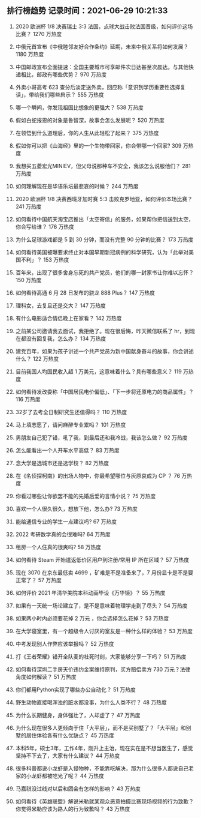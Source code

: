 
## 排行榜趋势 记录时间：2021-06-29 10:21:33
  
  1. 2020 欧洲杯 1/8 决赛瑞士 3:3 法国，点球大战击败法国晋级，如何评价这场比赛？ 1270 万热度
    
  2. 中俄元首宣布《中俄睦邻友好合作条约》延期，未来中俄关系将如何发展？ 1180 万热度
    
  3. 中国邮政宣布全面提速：全国主要城市可享邮件次日达甚至次晨达。与其他快递相比，邮政有哪些优势？ 970 万热度
    
  4. 外卖小哥高考 623 查分后淡定送外卖，回应称「意识到学历重要性选择复读」，带给我们哪些启示？ 555 万热度
    
  5. 哪一个瞬间，你发现祖国比想象的更强大？ 538 万热度
    
  6. 假如白蛇报恩的对象是鲁智深，故事会怎么发展呢？ 520 万热度
    
  7. 在领悟到什么道理后，你的人生从此轻松了起来？ 375 万热度
    
  8. 假如你可以把《山海经》里的一个生物带回家，你会带哪一个回家? 309 万热度
    
  9. 我想买五菱宏光MINIEV，但父母说那种车不安全，我该怎么说服他们？ 281 万热度
    
  10. 如何理解现在是华语乐坛最悲哀的时候？ 244 万热度
    
  11. 2020 欧洲杯 1/8 决赛西班牙加时赛 5:3 击败克罗地亚，如何评价本场比赛？ 241 万热度
    
  12. 如何看待中国航天淘宝店推出「太空寄信」的服务，如果帮你把信送到太空，你会写给谁？ 176 万热度
    
  13. 为什么足球游戏都是 5 到 30 分钟，而没有完整 90 分钟的比赛？ 173 万热度
    
  14. 如何看待美国被曝要求终止对本国早期新冠病例的科学研究，认为「此举对美国不利」？ 153 万热度
    
  15. 百年来，出现了很多舍身忘死的共产党员，他们的哪一封家书让你难以忘怀？ 150 万热度
    
  16. 如何看待高通 6 月 28 日发布的骁龙 888 Plus？ 147 万热度
    
  17. 理科女，去复旦还是交大？ 147 万热度
    
  18. 有什么电影适合情侣晚上在家看？ 142 万热度
    
  19. 之前某公司邀请我去面试，我拒绝了。现在很后悔，昨天微信联系了 hr，到现在都没有回复我，怎么办？ 134 万热度
    
  20. 建党百年，如果为孩子讲述一个共产党员为新中国献身奋斗的故事，你会讲述什么？ 122 万热度
    
  21. 目前我国人均国民收入超 1 万美元，这意味着什么？具有哪些意义？ 119 万热度
    
  22. 如何看待发改委称「中国居民电价偏低」、「下一步将还原电力的商品属性」？ 116 万热度
    
  23. 32岁了去考全日制研究生还值得吗？ 110 万热度
    
  24. 马上填志愿了，请问麻醉专业累吗？ 101 万热度
    
  25. 男朋友自己犯了错，吼了我，到最后还和我冷战，我该怎么做？ 92 万热度
    
  26. 怎么能看出一个人开车水平高低？ 83 万热度
    
  27. 念大学是选城市还是选学校？ 82 万热度
    
  28. 在《名侦探柯南》的出场人物中，你最希望哪位与灰原哀成为 CP ？ 76 万热度
    
  29. 你看过哪些让你欲罢不能的先婚后爱的言情小说？ 75 万热度
    
  30. 喜欢一个人很久很久，想放下他，怎么办? 73 万热度
    
  31. 能给通信专业的学生一点建议吗? 67 万热度
    
  32. 2022 考研数学真的会很难吗? 64 万热度
    
  33. 租房一个人住真的很爽吗? 58 万热度
    
  34. 如何看待 Steam 开始遣返低价区用户到注册/常用 IP 所在区域？ 57 万热度
    
  35. 现在 3070 在京东最低卖 4699 ，矿难是不是准备来了，7 月份显卡是不是要正常了？ 57 万热度
    
  36. 如何评价 2021 年清华美院本科动画毕设《万华镜》？ 55 万热度
    
  37. 如果有一天统一场论建立了，是不是意味着物理学走到了尽头？ 54 万热度
    
  38. 如果两小时内必须要花掉 2 万元 ，你会选择怎么花掉？ 53 万热度
    
  39. 在大学寝室里，有一个超级令人讨厌的室友是一种什么样的体验？ 53 万热度
    
  40. 中考发现别人作弊应该举报吗？ 52 万热度
    
  41. 打《王者荣耀》错开全队麦的社死时刻，大家能够分享一下吗？ 51 万热度
    
  42. 如何看待深圳二手房天价违约金案维持原判，买方赔偿卖方 730 万元？法律角度如何解读？ 51 万热度
    
  43. 你们都用Python实现了哪些办公自动化？ 51 万热度
    
  44. 野生动物直接喝浑浊的脏水都没事，为什么人类不行？ 48 万热度
    
  45. 为什么长期健身，身体强壮了，人却虚了？ 47 万热度
    
  46. 为什么现在很多人更倾向于住「大平层」，而不是买别墅了？「大平层」和别墅的居住体验各有什么优缺点？ 45 万热度
    
  47. 本科5年，硕士3年，工作4年，刚升上主治，现在实在是不想当医生了，感觉坚持不下去了，大家有什么建议？ 44 万热度
    
  48. 很多科普都说小龙虾是入侵物种，不能靠吃解决，那为什么很多人都说自己老家的小龙虾都被吃光了呢？ 44 万热度
    
  49. 马嘉祺没过线对以后和团会有怎样的影响？ 43 万热度
    
  50. 如何看待《英雄联盟》解说米勒就某观众恶意拍摄比赛现场视频的行为致歉？你觉得米勒应该为路人的行为致歉吗？ 43 万热度
    